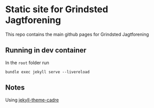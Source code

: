 # Static site for Grindsted Jagtforening

This repo contains the main github pages for Grindsted Jagtforening

## Running in dev container

In the `root` folder run 
```Shell
bundle exec jekyll serve --livereload
```

## Notes

Using [jekyll-theme-cadre](https://github.com/slee981/jekyll-theme-cadre)